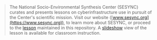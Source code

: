 > The National Socio-Environmental Synthesis Center (SESYNC) curates and presents
> lessons on cyberinfrastructure use in pursuit of the Center's scientific mission.
> Visit our website ([www.sesync.org](https://www.sesync.org)), to learn more about
> SESYNC, or proceed to the [lesson] maintained in this repository. A [slideshow] view
> of the lesson is available for classroom instruction.

<!-------------------------------------
-- Only modify content below or risk --
-- a merge conflict with upstream.   --
-------------------------------------->

[lesson]: https://sesync-ci.github.io/raster-time-series-alaska-lesson
[slideshow]: https://sesync-ci.github.io/raster-time-series-alaska-lesson/slides
